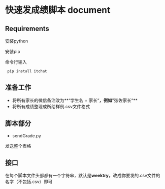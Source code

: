 # 快速发成绩脚本 document

## Requirements

安装python

安装pip

命令行输入

``` pip install itchat```

## 准备工作

- 将所有家长的微信备注改为**“学生名 + 家长“**，例如**”张佐家长“**
- 将所有成绩整理成所给样例.csv文件格式

## 脚本部分

- sendGrade.py

发送整个表格

## 接口

在每个脚本文件头部都有一个字符串，默认是**weektry**，改成你要发的.csv文件的名字（不包括.csv）即可
